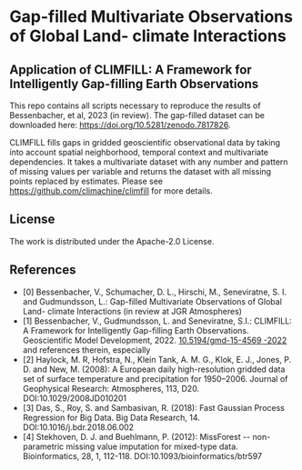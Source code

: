 # Gap-filled Multivariate Observations of Global Land- climate Interactions
## Application of CLIMFILL: A Framework for Intelligently Gap-filling Earth Observations

This repo contains all scripts necessary to reproduce the results of Bessenbacher, et al, 2023 (in review). The gap-filled dataset can be downloaded here: https://doi.org/10.5281/zenodo.7817826.

CLIMFILL fills gaps in gridded geoscientific observational data by taking into account spatial neighborhood, temporal context and multivariate dependencies. It takes a multivariate dataset with any number and pattern of missing values per variable and returns the dataset with all missing points replaced by estimates. Please see https://github.com/climachine/climfill for more details.

## License
The work is distributed under the Apache-2.0 License.

## References
- [0] Bessenbacher, V., Schumacher, D. L., Hirschi, M., Seneviratne, S. I. and Gudmundsson, L.: Gap-filled Multivariate Observations of Global Land- climate Interactions (in review at JGR Atmospheres)
- [1] Bessenbacher, V., Gudmundsson, L. and Seneviratne, S.I.: CLIMFILL: A Framework for Intelligently Gap-filling Earth Observations. Geoscientific Model Development, 2022. [10.5194/gmd-15-4569 -2022](https://gmd.copernicus.org/articles/15/4569/2022/)
and references therein, especially
- [2] Haylock, M. R, Hofstra, N., Klein Tank, A. M. G., Klok, E. J., Jones, P. D. and New, M. (2008): A European daily high-resolution gridded data set of surface temperature and precipitation for 1950–2006. Journal of Geophysical Research: Atmospheres, 113, D20. DOI:10.1029/2008JD010201
- [3] Das, S., Roy, S. and Sambasivan, R. (2018): Fast Gaussian Process Regression for Big Data. Big Data Research, 14. DOI:10.1016/j.bdr.2018.06.002
- [4] Stekhoven, D. J. and Buehlmann, P. (2012): MissForest -- non-parametric missing value imputation for mixed-type data. Bioinformatics, 28, 1, 112-118. DOI:10.1093/bioinformatics/btr597

